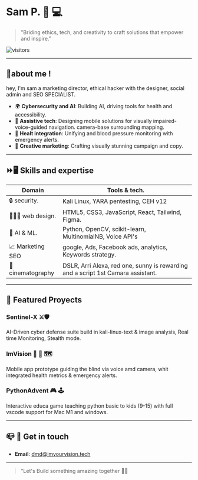 # Sam P. 🚀 💻 

>"Briding ethics, tech, and creativity to craft solutions that empower and inspire."

![visitors](https://hitluf.com/badge/visitors)

---

## 👋about me !

hey, I'm sam  a marketing director, ethical hacker with the designer, social admin and SEO SPECIALIST.

  - 🌍 **Cybersecurity and AI**: Building AI, driving tools for health and accessibility.
  - 🤖 **Assistive tech**: Designing mobile solutions for visually impaired-voice-guided navigation. camera-base surrounding mapping.
  - 💉 **Healt integration**: Unifying and blood pressure monitoring with emergency alerts.
  - 🎨 **Creative marketing**: Crafting visually stunning campaign and copy.

---

  ## ⏩🖥️ Skills and expertise
  
  |   Domain         |     Tools & tech.                                |
  |------------------|---------------------------------------------------
  | 🔒 security.     | Kali Linux, YARA pentesting, CEH v12
  | 👨🏽‍💻 web design.   | HTML5, CSS3, JavaScript, React, Tailwind, Figma.
  | 🤖 AI & ML.      | Python, OpenCV, scikit-learn, MultinomialNB, Voice API's
  | 📈 Marketing SEO | google, Ads, Facebook ads, analytics, Keywords strategy.
  | 🎥 cinematography| DSLR, Arri Alexa, red one, sunny is rewarding and a script 1st Camara assistant.

---

  ## 🧾 Featured Proyects

  ### Sentinel-X ⚔️🛡️
  AI-Driven cyber defense suite build in kali-linux-text & image analysis, Real time Monitoring, Stealth mode.

  ### ImVision 👀 🧭 🗺️
  Mobile app prototype guiding the blind via voice amd camera, whit integrated health metrics & emergency alerts.

  ### PythonAdvent 🎮 🕹️
  Interactive educa  game teaching python basic to kids (9-15) with full vscode support for Mac M1 and windows.

---

  ## 📪 📩 Get in touch 

  - **Email**: [dmd@imyourvision.tech](mailto:dmd@imyourvision.tech)

---

> "Let's Build something amazing together 🧑‍🚀

 
<!---
Sammxes/Sammxes is a ✨ special ✨ repository because its `README.md` (this file) appears on your GitHub profile.
You can click the Preview link to take a look at your changes.
--->
